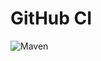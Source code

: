 # GitHub CI
![Maven](https://github.com/Vaskaktusz/Gungnir/actions/workflows/python-app.yml/badge.svg)